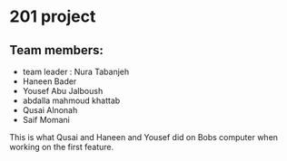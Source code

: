 # 201 project

## Team members:

* team leader : Nura Tabanjeh
* Haneen Bader
* Yousef Abu Jalboush
* abdalla mahmoud khattab
* Qusai Alnonah
* Saif Momani

This is what  Qusai and Haneen and Yousef did on Bobs computer when working on the first feature.
